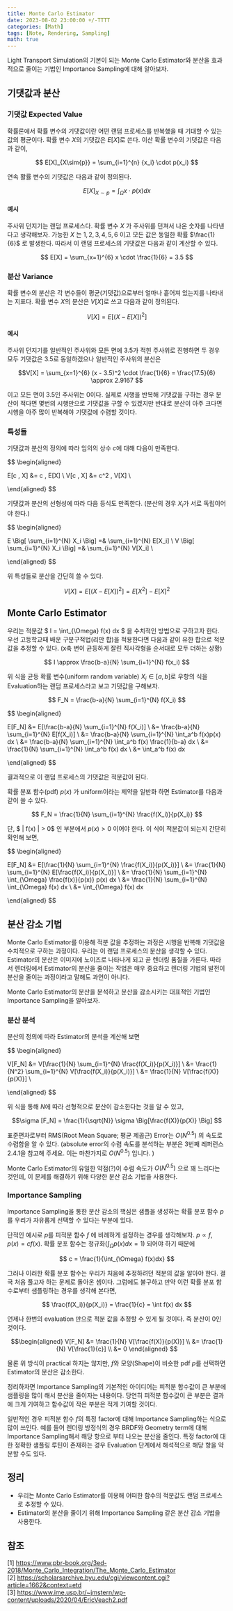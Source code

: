 ```yaml
---
title: Monte Carlo Estimator
date: 2023-08-02 23:00:00 +/-TTTT
categories: [Math]
tags: [Note, Rendering, Sampling]  
math: true
---
```


Light Transport Simulation의 기본이 되는 Monte Carlo Estimator와 분산을 효과적으로 줄이는 기법인 Importance Sampling에 대해 알아보자.

## 기댓값과 분산

### 기댓값 Expected Value

확률론에서 확률 변수의 기댓값이란 어떤 랜덤 프로세스를 반복했을 때 기대할 수 있는 값의 평균이다. 확률 변수 $X$의 기댓값은 $E[X]$로 쓴다. 이산 확률 변수의 기댓값은 다음과 같이, 

$$ E[X]_{X\sim{p}} = \sum_{i=1}^{n} {x_i} \cdot p(x_i) $$

연속 활률 변수의 기댓값은 다음과 같이 정의된다.

$$ E[X]_{X\sim{p}} = \int_{\Omega} x \cdot p(x) dx$$

#### 예시

주사위 던지기는 랜덤 프로세스다. 확률 변수 $X$ 가 주사위를 던져서 나온 숫자를 나타낸다고 생각해보자. 가능한 $X$ 는 $1, 2, 3, 4, 5, 6$ 이고 모든 값은 동일한 확률 $\frac{1}{6}$ 로 발생한다. 따라서 이 랜덤 프로세스의 기댓값은 다음과 같이 계산할 수 있다.

$$ E[X] = \sum_{x=1}^{6} x \cdot \frac{1}{6} = 3.5 $$

### 분산 Variance

확률 변수의 분산은 각 변수들이 평균(기댓값)으로부터 얼마나 흩어져 있는지를 나타내는 지표다. 확률 변수 $X$의 분산은 $V[X]$로 쓰고 다음과 같이 정의된다.

$$ V[X] = E[(X-E[X])^2] $$

#### 예시

주사위 던지기를 일반적인 주사위와 모든 면에 3.5가 적힌 주사위로 진행하면 두 경우 모두 기댓값은 3.5로 동일하겠으나 일반적인 주사위의 분산은 

$$V[X] = \sum_{x=1}^{6} (x - 3.5)^2 \cdot \frac{1}{6} = \frac{17.5}{6} \approx 2.9167 $$

이고 모든 면이 3.5인 주사위는 0이다. 실제로 시행을 반복해 기댓값을 구하는 경우 분산이 적다면 몇번의 시행만으로 기댓값을 구할 수 있겠지만 반대로 분산이 아주 크다면 시행을 아주 많이 반복해야 기댓값에 수렴할 것이다.

### 특성들

기댓값과 분산의 정의에 따라 임의의 상수 $c$에 대해 다음이 만족한다.

$$ \begin{aligned} 

E[c \, X] &= c \, E[X] \\
V[c \, X] &= c^2 \, V[X] \\

\end{aligned} $$

기댓값과 분산의 선형성에 따라 다음 등식도 만족한다. (분산의 경우 $X_i$가 서로 독립이어야 한다.)

$$ \begin{aligned} 

E \Big[ \sum_{i=1}^{N} X_i \Big] =& \sum_{i=1}^{N} E[X_i] \\
V \Big[ \sum_{i=1}^{N} X_i \Big] =& \sum_{i=1}^{N} V[X_i] \\

\end{aligned} $$

위 특성들로 분산을 간단히 쓸 수 있다.

$$ V[X] = E[(X-E[X])^2] = E[X^2] - E[X]^2 $$

## Monte Carlo Estimator

우리는 적분값 $ I = \int_{\Omega} f(x) dx $ 을 수치적인 방법으로 구하고자 한다. 우선 고등학교때 배운 구분구적법(리만 합)을 적용한다면 다음과 같이 유한 합으로 적분 값을 추정할 수 있다. (x축 변이 균등하게 잘린 직사각형을 순서대로 모두 더하는 상황)

$$ I \approx \frac{b-a}{N} \sum_{i=1}^{N}  f(x_i) $$

위 식을 균등 확률 변수(uniform random variable) $X_i \in [a,b]$로 우항의 식을 Evaluation하는 랜덤 프로세스라고 보고 기댓값을 구해보자.

$$ F_N = \frac{b-a}{N} \sum_{i=1}^{N} f(X_i) $$

$$ \begin{aligned} 

E[F_N] &= E[\frac{b-a}{N} \sum_{i=1}^{N} f(X_i)] \\ 
&= \frac{b-a}{N} \sum_{i=1}^{N} E[f(X_i)] \\
&= \frac{b-a}{N} \sum_{i=1}^{N} \int_a^b f(x)p(x) dx \\
&= \frac{b-a}{N} \sum_{i=1}^{N} \int_a^b f(x) \frac{1}{b-a} dx \\
&= \frac{1}{N} \sum_{i=1}^{N} \int_a^b f(x) dx \\
&= \int_a^b f(x) dx 

\end{aligned} $$

결과적으로 이 랜덤 프로세스의 기댓값은 적분값이 된다.

확률 분포 함수(pdf) $p(x)$ 가 uniform이라는 제약을 일반화 하면 Estimator를 다음과 같이 쓸 수 있다.

$$ F_N = \frac{1}{N} \sum_{i=1}^{N} \frac{f(X_i)}{p(X_i)} $$

단, $ \| f(x) \| > 0$ 인 부분에서 $p(x) > 0$ 이어야 한다. 이 식이 적분값이 되는지 간단히 확인해 보면, 

$$ \begin{aligned} 

E[F_N] &= E[\frac{1}{N} \sum_{i=1}^{N} \frac{f(X_i)}{p(X_i)}] \\ 
&= \frac{1}{N} \sum_{i=1}^{N} E[\frac{f(X_i)}{p(X_i)}] \\
&= \frac{1}{N} \sum_{i=1}^{N} \int_{\Omega} \frac{f(x)}{p(x)} p(x) dx \\
&= \frac{1}{N} \sum_{i=1}^{N} \int_{\Omega} f(x) dx \\
&= \int_{\Omega} f(x) dx 

\end{aligned} $$

## 분산 감소 기법

Monte Carlo Estimator를 이용해 적분 값을 추정하는 과정은 시행을 반복해 기댓값을 수치적으로 구하는 과정이다. 우리는 이 랜덤 프로세스의 분산을 생각할 수 있다. Estimator의 분산은 이미지에 노이즈로 나타나게 되고 곧 렌더링 품질을 가른다. 따라서 렌더링에서 Estimator의 분산을 줄이는 작업은 매우 중요하고 렌더링 기법의 발전이 분산을 줄이는 과정이라고 말해도 과언이 아니다.

Monte Carlo Estimator의 분산을 분석하고 분산을 감소시키는 대표적인 기법인 Importance Sampling을 알아보자.

### 분산 분석

분산의 정의에 따라 Estimator의 분석을 계산해 보면

$$ \begin{aligned} 

V[F_N] &= V[\frac{1}{N} \sum_{i=1}^{N} \frac{f(X_i)}{p(X_i)}] \\ 
&= \frac{1}{N^2} \sum_{i=1}^{N} V[\frac{f(X_i)}{p(X_i)}] \\ 
&= \frac{1}{N} V[\frac{f(X)}{p(X)}] \\

\end{aligned} $$

위 식을 통해 $N$에 따라 선형적으로 분산이 감소한다는 것을 알 수 있고,

$$\sigma [F_N] = \frac{1}{\sqrt{N}} \sigma \Big[\frac{f(X)}{p(X)} \Big] $$

표준편차로부터 RMS(Root Mean Square; 평균 제곱근) Error는 $O(N^{0.5})$ 의 속도로 수렴함을 알 수 있다. (absolute error의 수렴 속도를 분석하는 부분은 3번째 레퍼런스 2.4.1을 참고해 주세요. 이는 마찬가지로 $O(N^{0.5})$ 입니다. )

Monte Carlo Estimator의 유일한 약점(?)이 수렴 속도가 $O(N^{0.5})$ 으로 꽤 느리다는 것인데, 이 문제를 해결하기 위해 다양한 분산 감소 기법을 사용한다. 

### Importance Sampling

Importance Sampling을 통한 분산 감소의 핵심은 샘플을 생성하는 확률 분포 함수 $p$를 우리가 자유롭게 선택할 수 있다는 부분에 있다.

단적인 예시로 $p$를 피적분 함수 $f$ 에 비례하게 설정하는 경우를 생각해보자. $p \propto f,\, p(x) = cf(x)$. 확률 분포 함수는 정규화($\int_{\Omega} p(x) dx = 1$) 되어야 하기 때문에

$$ c = \frac{1}{\int_{\Omega} f(x)dx} $$

그러나 이러한 확률 분포 함수는 우리가 처음에 추정하려던 적분의 값을 알아야 한다. 결국 처음 풀고자 하는 문제로 돌아온 셈이다. 그럼에도 불구하고 만약 이런 확률 분포 함수로부터 샘플링하는 경우를 생각해 본다면,

$$ \frac{f(X_i)}{p(X_i)} = \frac{1}{c} = \int f(x) dx $$

언제나 한번의 evaluation 만으로 적분 값을 추정할 수 있게 될 것이다. 즉 분산이 0인 것이다.

$$\begin{aligned}
V[F_N] &= \frac{1}{N} V[\frac{f(X)}{p(X)}] \\
&= \frac{1}{N} V[\frac{1}{c}] \\
&= 0
\end{aligned} $$

물론 위 방식이 practical 하지는 않지만, $f$와 모양(Shape)이 비슷한 pdf $p$를 선택하면 Estimator의 분산은 감소한다.

정리하자면 Importance Sampling의 기본적인 아이디어는 피적분 함수값이 큰 부분에 샘플링을 많이 해서 분산을 줄이자는 내용이다. 당연히 피적분 함수값이 큰 부분은 결과에 크게 기여하고 함수값이 작은 부분은 적게 기여할 것이다.

일반적인 경우 피적분 함수 $f$의 특정 factor에 대해 Importance Sampling하는 식으로 많이 쓰인다. 예를 들어 렌더링 방정식의 경우 BRDF와 Geometry term에 대해 Importance Sampling해서 해당 항으로 부터 나오는 분산을 줄인다. 특정 factor에 대한 정확한 샘플링 루틴이 존재하는 경우 Evaluation 단계에서 해석적으로 해당 항을 약분할 수도 있다.

## 정리

- 우리는 Monte Carlo Estimator를 이용해 어떠한 함수의 적분값도 랜덤 프로세스로 추정할 수 있다.
- Estimator의 분산을 줄이기 위해 Importance Sampling 같은 분산 감소 기법을 사용한다.

## 참조

[1] <https://www.pbr-book.org/3ed-2018/Monte_Carlo_Integration/The_Monte_Carlo_Estimator>  
[2] <https://scholarsarchive.byu.edu/cgi/viewcontent.cgi?article=1662&context=etd>  
[3] <https://www.ime.usp.br/~jmstern/wp-content/uploads/2020/04/EricVeach2.pdf>  

